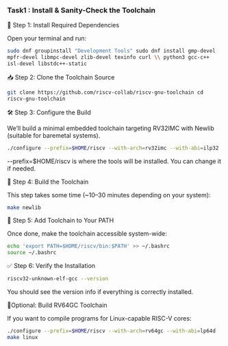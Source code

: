 ### Task1 : Install & Sanity-Check the Toolchain
🧰 Step 1: Install Required Dependencies

Open your terminal and run:
```bash
sudo dnf groupinstall "Development Tools" sudo dnf install gmp-devel
mpfr-devel libmpc-devel zlib-devel texinfo curl \\ python3 gcc-c++
isl-devel libstdc++-static
```
📥 Step 2: Clone the Toolchain Source
```bash
git clone https://github.com/riscv-collab/riscv-gnu-toolchain cd
riscv-gnu-toolchain
```
🛠️ Step 3: Configure the Build

We’ll build a minimal embedded toolchain targeting RV32IMC with Newlib
(suitable for baremetal systems).
```bash
./configure --prefix=$HOME/riscv --with-arch=rv32imc --with-abi=ilp32
```
--prefix=$HOME/riscv is where the tools will be installed. You can
change it if needed.

🔧 Step 4: Build the Toolchain

This step takes some time (\~10–30 minutes depending on your system):
```bash
make newlib
```
🧭 Step 5: Add Toolchain to Your PATH

Once done, make the toolchain accessible system-wide:
```bash
echo 'export PATH=$HOME/riscv/bin:$PATH' >> ~/.bashrc
source ~/.bashrc
```
✅ Step 6: Verify the Installation
```bash
riscv32-unknown-elf-gcc --version
```
You should see the version info if everything is correctly installed. 

📝Optional: Build RV64GC Toolchain

If you want to compile programs for Linux-capable RISC-V cores:
```bash
./configure --prefix=$HOME/riscv --with-arch=rv64gc --with-abi=lp64d
make linux
```

